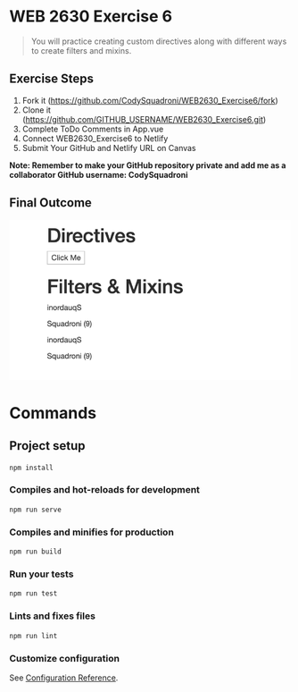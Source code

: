 # WEB 2630 Exercise 6
> You will practice creating custom directives along with different ways to create filters and mixins.

## Exercise Steps

1. Fork it (<https://github.com/CodySquadroni/WEB2630_Exercise6/fork>)
2. Clone it (<https://github.com/GITHUB_USERNAME/WEB2630_Exercise6.git>)
3. Complete ToDo Comments in App.vue
4. Connect WEB2630_Exercise6 to Netlify
5. Submit Your GitHub and Netlify URL on Canvas

**Note: Remember to make your GitHub repository private and add me as a collaborator GitHub username: CodySquadroni**

## Final Outcome

![](Exercise6_Finished.png)

# Commands
## Project setup
```
npm install
```

### Compiles and hot-reloads for development
```
npm run serve
```

### Compiles and minifies for production
```
npm run build
```

### Run your tests
```
npm run test
```

### Lints and fixes files
```
npm run lint
```

### Customize configuration
See [Configuration Reference](https://cli.vuejs.org/config/).
